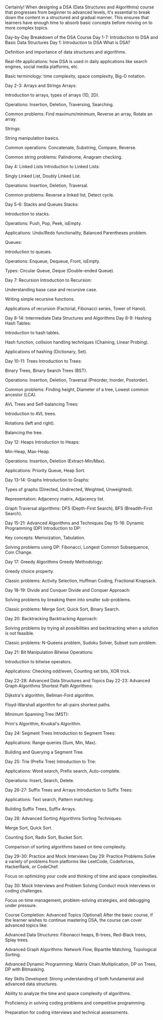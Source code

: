Certainly! When designing a DSA (Data Structures and Algorithms) course that progresses from beginner to advanced levels, it's essential to break down the content in a structured and gradual manner. This ensures that learners have enough time to absorb basic concepts before moving on to more complex topics.

Day-by-Day Breakdown of the DSA Course
Day 1-7: Introduction to DSA and Basic Data Structures
Day 1: Introduction to DSA
What is DSA?

Definition and importance of data structures and algorithms.

Real-life applications: how DSA is used in daily applications like search engines, social media platforms, etc.

Basic terminology: time complexity, space complexity, Big-O notation.

Day 2-3: Arrays and Strings
Arrays:

Introduction to arrays, types of arrays (1D, 2D).

Operations: Insertion, Deletion, Traversing, Searching.

Common problems: Find maximum/minimum, Reverse an array, Rotate an array.

Strings:

String manipulation basics.

Common operations: Concatenate, Substring, Compare, Reverse.

Common string problems: Palindrome, Anagram checking.

Day 4: Linked Lists
Introduction to Linked Lists:

Singly Linked List, Doubly Linked List.

Operations: Insertion, Deletion, Traversal.

Common problems: Reverse a linked list, Detect cycle.

Day 5-6: Stacks and Queues
Stacks:

Introduction to stacks.

Operations: Push, Pop, Peek, isEmpty.

Applications: Undo/Redo functionality, Balanced Parentheses problem.

Queues:

Introduction to queues.

Operations: Enqueue, Dequeue, Front, isEmpty.

Types: Circular Queue, Deque (Double-ended Queue).

Day 7: Recursion
Introduction to Recursion:

Understanding base case and recursive case.

Writing simple recursive functions.

Applications of recursion (Factorial, Fibonacci series, Tower of Hanoi).

Day 8-14: Intermediate Data Structures and Algorithms
Day 8-9: Hashing
Hash Tables:

Introduction to hash tables.

Hash function, collision handling techniques (Chaining, Linear Probing).

Applications of hashing (Dictionary, Set).

Day 10-11: Trees
Introduction to Trees:

Binary Trees, Binary Search Trees (BST).

Operations: Insertion, Deletion, Traversal (Preorder, Inorder, Postorder).

Common problems: Finding height, Diameter of a tree, Lowest common ancestor (LCA).

AVL Trees and Self-balancing Trees:

Introduction to AVL trees.

Rotations (left and right).

Balancing the tree.

Day 12: Heaps
Introduction to Heaps:

Min-Heap, Max-Heap.

Operations: Insertion, Deletion (Extract-Min/Max).

Applications: Priority Queue, Heap Sort.

Day 13-14: Graphs
Introduction to Graphs:

Types of graphs (Directed, Undirected, Weighted, Unweighted).

Representation: Adjacency matrix, Adjacency list.

Graph Traversal algorithms: DFS (Depth-First Search), BFS (Breadth-First Search).

Day 15-21: Advanced Algorithms and Techniques
Day 15-16: Dynamic Programming (DP)
Introduction to DP:

Key concepts: Memoization, Tabulation.

Solving problems using DP: Fibonacci, Longest Common Subsequence, Coin Change.

Day 17: Greedy Algorithms
Greedy Methodology:

Greedy choice property.

Classic problems: Activity Selection, Huffman Coding, Fractional Knapsack.

Day 18-19: Divide and Conquer
Divide and Conquer Approach:

Solving problems by breaking them into smaller sub-problems.

Classic problems: Merge Sort, Quick Sort, Binary Search.

Day 20: Backtracking
Backtracking Approach:

Solving problems by trying all possibilities and backtracking when a solution is not feasible.

Classic problems: N-Queens problem, Sudoku Solver, Subset sum problem.

Day 21: Bit Manipulation
Bitwise Operations:

Introduction to bitwise operators.

Applications: Checking odd/even, Counting set bits, XOR trick.

Day 22-28: Advanced Data Structures and Topics
Day 22-23: Advanced Graph Algorithms
Shortest Path Algorithms:

Dijkstra's algorithm, Bellman-Ford algorithm.

Floyd-Warshall algorithm for all-pairs shortest paths.

Minimum Spanning Tree (MST):

Prim's Algorithm, Kruskal's Algorithm.

Day 24: Segment Trees
Introduction to Segment Trees:

Applications: Range queries (Sum, Min, Max).

Building and Querying a Segment Tree.

Day 25: Trie (Prefix Tree)
Introduction to Trie:

Applications: Word search, Prefix search, Auto-complete.

Operations: Insert, Search, Delete.

Day 26-27: Suffix Trees and Arrays
Introduction to Suffix Trees:

Applications: Text search, Pattern matching.

Building Suffix Trees, Suffix Arrays.

Day 28: Advanced Sorting Algorithms
Sorting Techniques:

Merge Sort, Quick Sort.

Counting Sort, Radix Sort, Bucket Sort.

Comparison of sorting algorithms based on time complexity.

Day 29-30: Practice and Mock Interviews
Day 29: Practice Problems
Solve a variety of problems from platforms like LeetCode, Codeforces, HackerRank, or CodeChef.

Focus on optimizing your code and thinking of time and space complexities.

Day 30: Mock Interviews and Problem Solving
Conduct mock interviews or coding challenges.

Focus on time management, problem-solving strategies, and debugging under pressure.

Course Completion: Advanced Topics (Optional)
After the basic course, if the learner wishes to continue mastering DSA, the course can cover advanced topics like:

Advanced Data Structures: Fibonacci heaps, B-trees, Red-Black trees, Splay trees.

Advanced Graph Algorithms: Network Flow, Bipartite Matching, Topological Sorting.

Advanced Dynamic Programming: Matrix Chain Multiplication, DP on Trees, DP with Bitmasking.

Key Skills Developed:
Strong understanding of both fundamental and advanced data structures.

Ability to analyze the time and space complexity of algorithms.

Proficiency in solving coding problems and competitive programming.

Preparation for coding interviews and technical assessments.
